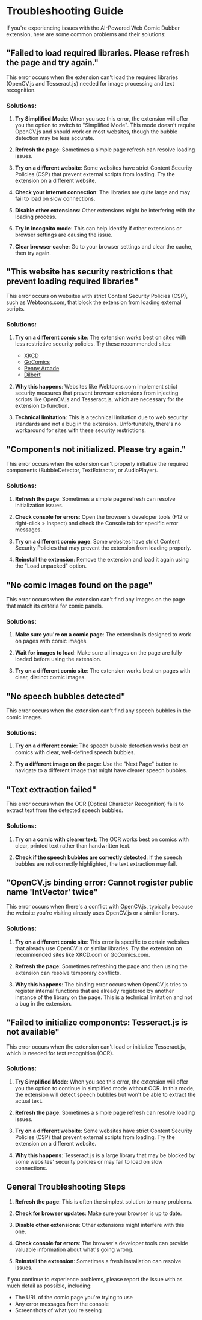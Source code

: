 # Troubleshooting Guide

If you're experiencing issues with the AI-Powered Web Comic Dubber extension, here are some common problems and their solutions:

## "Failed to load required libraries. Please refresh the page and try again."

This error occurs when the extension can't load the required libraries (OpenCV.js and Tesseract.js) needed for image processing and text recognition.

### Solutions:

1. **Try Simplified Mode**: When you see this error, the extension will offer you the option to switch to "Simplified Mode". This mode doesn't require OpenCV.js and should work on most websites, though the bubble detection may be less accurate.

2. **Refresh the page**: Sometimes a simple page refresh can resolve loading issues.

3. **Try on a different website**: Some websites have strict Content Security Policies (CSP) that prevent external scripts from loading. Try the extension on a different website.

4. **Check your internet connection**: The libraries are quite large and may fail to load on slow connections.

5. **Disable other extensions**: Other extensions might be interfering with the loading process.

6. **Try in incognito mode**: This can help identify if other extensions or browser settings are causing the issue.

7. **Clear browser cache**: Go to your browser settings and clear the cache, then try again.

## "This website has security restrictions that prevent loading required libraries"

This error occurs on websites with strict Content Security Policies (CSP), such as Webtoons.com, that block the extension from loading external scripts.

### Solutions:

1. **Try on a different comic site**: The extension works best on sites with less restrictive security policies. Try these recommended sites:

    - [XKCD](https://xkcd.com/)
    - [GoComics](https://www.gocomics.com/)
    - [Penny Arcade](https://www.penny-arcade.com/)
    - [Dilbert](https://dilbert.com/)

2. **Why this happens**: Websites like Webtoons.com implement strict security measures that prevent browser extensions from injecting scripts like OpenCV.js and Tesseract.js, which are necessary for the extension to function.

3. **Technical limitation**: This is a technical limitation due to web security standards and not a bug in the extension. Unfortunately, there's no workaround for sites with these security restrictions.

## "Components not initialized. Please try again."

This error occurs when the extension can't properly initialize the required components (BubbleDetector, TextExtractor, or AudioPlayer).

### Solutions:

1. **Refresh the page**: Sometimes a simple page refresh can resolve initialization issues.

2. **Check console for errors**: Open the browser's developer tools (F12 or right-click > Inspect) and check the Console tab for specific error messages.

3. **Try on a different comic page**: Some websites have strict Content Security Policies that may prevent the extension from loading properly.

4. **Reinstall the extension**: Remove the extension and load it again using the "Load unpacked" option.

## "No comic images found on the page"

This error occurs when the extension can't find any images on the page that match its criteria for comic panels.

### Solutions:

1. **Make sure you're on a comic page**: The extension is designed to work on pages with comic images.

2. **Wait for images to load**: Make sure all images on the page are fully loaded before using the extension.

3. **Try on a different comic site**: The extension works best on pages with clear, distinct comic images.

## "No speech bubbles detected"

This error occurs when the extension can't find any speech bubbles in the comic images.

### Solutions:

1. **Try on a different comic**: The speech bubble detection works best on comics with clear, well-defined speech bubbles.

2. **Try a different image on the page**: Use the "Next Page" button to navigate to a different image that might have clearer speech bubbles.

## "Text extraction failed"

This error occurs when the OCR (Optical Character Recognition) fails to extract text from the detected speech bubbles.

### Solutions:

1. **Try on a comic with clearer text**: The OCR works best on comics with clear, printed text rather than handwritten text.

2. **Check if the speech bubbles are correctly detected**: If the speech bubbles are not correctly highlighted, the text extraction may fail.

## "OpenCV.js binding error: Cannot register public name 'IntVector' twice"

This error occurs when there's a conflict with OpenCV.js, typically because the website you're visiting already uses OpenCV.js or a similar library.

### Solutions:

1. **Try on a different comic site**: This error is specific to certain websites that already use OpenCV.js or similar libraries. Try the extension on recommended sites like XKCD.com or GoComics.com.

2. **Refresh the page**: Sometimes refreshing the page and then using the extension can resolve temporary conflicts.

3. **Why this happens**: The binding error occurs when OpenCV.js tries to register internal functions that are already registered by another instance of the library on the page. This is a technical limitation and not a bug in the extension.

## "Failed to initialize components: Tesseract.js is not available"

This error occurs when the extension can't load or initialize Tesseract.js, which is needed for text recognition (OCR).

### Solutions:

1. **Try Simplified Mode**: When you see this error, the extension will offer you the option to continue in simplified mode without OCR. In this mode, the extension will detect speech bubbles but won't be able to extract the actual text.

2. **Refresh the page**: Sometimes a simple page refresh can resolve loading issues.

3. **Try on a different website**: Some websites have strict Content Security Policies (CSP) that prevent external scripts from loading. Try the extension on a different website.

4. **Why this happens**: Tesseract.js is a large library that may be blocked by some websites' security policies or may fail to load on slow connections.

## General Troubleshooting Steps

1. **Refresh the page**: This is often the simplest solution to many problems.

2. **Check for browser updates**: Make sure your browser is up to date.

3. **Disable other extensions**: Other extensions might interfere with this one.

4. **Check console for errors**: The browser's developer tools can provide valuable information about what's going wrong.

5. **Reinstall the extension**: Sometimes a fresh installation can resolve issues.

If you continue to experience problems, please report the issue with as much detail as possible, including:

-   The URL of the comic page you're trying to use
-   Any error messages from the console
-   Screenshots of what you're seeing
